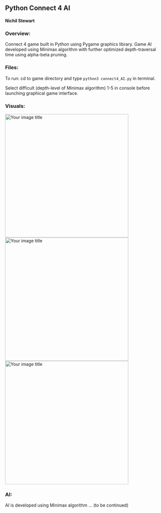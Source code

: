 ## Python Connect 4 AI 
#### Nichil Stewart

### Overview:
Connect 4 game built in Python using Pygame graphics library. Game AI developed using 
Minimax algorithm with further optimized depth-traversal time using alpha-beta pruning. 

### Files:
To run: cd to game directory and type `python3 connect4_AI.py` in terminal.

Select difficult (depth-level of Minimax algorithm) 1-5 in console before launching 
graphical game interface. 

### Visuals:
<img src="https://raw.githubusercontent.com/nichilstewart/connect4-game-ai/main/imgs/ui.png" alt="Your image title" width="400"/>

<img src="https://raw.githubusercontent.com/nichilstewart/connect4-game-ai/main/imgs/game1.png" alt="Your image title" width="400"/>

<img src="https://raw.githubusercontent.com/nichilstewart/connect4-game-ai/main/imgs/game2.png" alt="Your image title" width="400"/>
 
### AI:
AI is developed using Minimax algorithm ... (to be continued)

